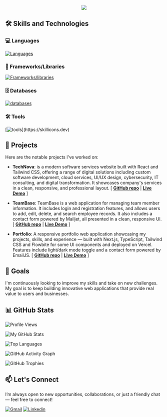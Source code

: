 <p align="center">
  <a href="https://github.com/DenverCoder1/readme-typing-svg">
    <img src="https://readme-typing-svg.herokuapp.com?lines=Hello,+I'm+Izzeddin+Samara+👋;I'm+a+Full+Stack+Developer+💻;Turning+ideas+into+real-world+web+applications+🌍&center=true&width=2500&height=500&size=80&color=%23009C91">
  </a>
</p

_________
## 🛠 Skills and Technologies

### 💻 Languages
[![Languages](https://skillicons.dev/icons?i=html,css,js,ts,py)](https://skillicons.dev)
### 🚀 Frameworks/Libraries
[![Frameworks/libraries](https://skillicons.dev/icons?i=django,react,nextjs,express,bootstrap,tailwindcss)](https://skillicons.dev)
### 🗄 Databases
[![databases](https://skillicons.dev/icons?i=mysql,mongodb)](https://skillicons.dev)
### 🛠 Tools
[![tools](https://skillicons.dev/icons?i=postman,mysql,git,github,)](https://skillicons.dev)

## 🚀 Projects
Here are the notable projects I've worked on:

- **TechNova**: is a modern software services website built with React and Tailwind CSS, offering a range of digital solutions including custom software development, cloud services, UI/UX design, cybersecurity, IT consulting, and digital transformation. It showcases company's services in a clean, responsive, and professional layout. [ **[GitHub repo](https://github.com/Izzeddin-Samara/TechNova)** | **[Live Demo](https://tech-nova-tawny.vercel.app/)** ]

- **TeamBase**: TeamBase is a web application for managing team member information. It includes login and registration features, and allows users to add, edit, delete, and search employee records. It also includes a contact form powered by Mailjet, all presented in a clean, responsive UI. [ **[GitHub repo](https://github.com/Izzeddin-Samara/TeamBase)** | **[Live Demo](https://team-base-dd23.vercel.app/)** ]

- **Portfolio**: A responsive portfolio web application showcasing my projects, skills, and experience — built with Next.js, TypeScript, Tailwind CSS and Flowbite for some UI components and deployed on Vercel. Features include light/dark mode toggle and a contact form powered by EmailJS. [ **[GitHub repo](https://github.com/Izzeddin-Samara/My_Portfolio)** | **[Live Demo](https://izzeddin-samara.vercel.app/)** ]



## 🎯 Goals
I'm continuously looking to improve my skills and take on new challenges. My goal is to keep building innovative web applications that provide real value to users and businesses.

## 📊 GitHub Stats

![Profile Views](https://komarev.com/ghpvc/?username=Izzeddin-Samara&color=blue)

![My GitHub Stats](https://github-readme-stats.vercel.app/api?username=Izzeddin-Samara&show_icons=true&theme=radical&v=1)

![Top Languages](https://github-readme-stats.vercel.app/api/top-langs/?username=Izzeddin-Samara&layout=compact&theme=radical)

![GitHub Activity Graph](https://github-readme-activity-graph.vercel.app/graph?username=Izzeddin-Samara&theme=react-dark)

![GitHub Trophies](https://github-profile-trophy.vercel.app/?username=Izzeddin-Samara&theme=radical)


## 📫 Let's Connect
I’m always open to new opportunities, collaborations, or just a friendly chat — feel free to connect!

[![Gmail](https://skillicons.dev/icons?i=gmail)](mailto:izzidinsamara@gmail.com) [![Linkedin](https://skillicons.dev/icons?i=linkedin)](https://www.linkedin.com/in/izzeddin-samara/)

